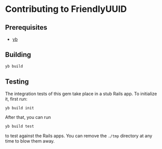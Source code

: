 # Contributing to FriendlyUUID
## Prerequisites
- [yb][1]

[1]: https://github.com/yourbase/yb

## Building
```sh
yb build
```

## Testing
The integration tests of this gem take place in a stub Rails app. To
initialize it, first run:
```sh
yb build init
```
After that, you can run
```sh
yb build test
```
to test against the Rails apps. You can remove the `./tmp` directory at any
time to blow them away.
